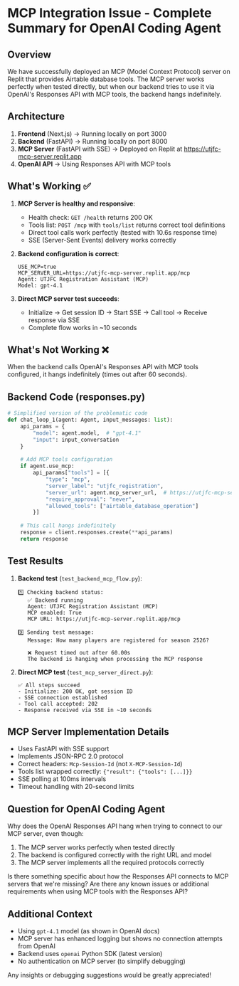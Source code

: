# MCP Integration Issue - Complete Summary for OpenAI Coding Agent

## Overview
We have successfully deployed an MCP (Model Context Protocol) server on Replit that provides Airtable database tools. The MCP server works perfectly when tested directly, but when our backend tries to use it via OpenAI's Responses API with MCP tools, the backend hangs indefinitely.

## Architecture
1. **Frontend** (Next.js) → Running locally on port 3000
2. **Backend** (FastAPI) → Running locally on port 8000
3. **MCP Server** (FastAPI with SSE) → Deployed on Replit at https://utjfc-mcp-server.replit.app
4. **OpenAI API** → Using Responses API with MCP tools

## What's Working ✅
1. **MCP Server is healthy and responsive**:
   - Health check: `GET /health` returns 200 OK
   - Tools list: `POST /mcp` with `tools/list` returns correct tool definitions
   - Direct tool calls work perfectly (tested with 10.6s response time)
   - SSE (Server-Sent Events) delivery works correctly

2. **Backend configuration is correct**:
   ```
   USE_MCP=true
   MCP_SERVER_URL=https://utjfc-mcp-server.replit.app/mcp
   Agent: UTJFC Registration Assistant (MCP)
   Model: gpt-4.1
   ```

3. **Direct MCP server test succeeds**:
   - Initialize → Get session ID → Start SSE → Call tool → Receive response via SSE
   - Complete flow works in ~10 seconds

## What's Not Working ❌
When the backend calls OpenAI's Responses API with MCP tools configured, it hangs indefinitely (times out after 60 seconds).

## Backend Code (responses.py)
```python
# Simplified version of the problematic code
def chat_loop_1(agent: Agent, input_messages: list):
    api_params = {
        "model": agent.model,  # "gpt-4.1"
        "input": input_conversation
    }
    
    # Add MCP tools configuration
    if agent.use_mcp:
        api_params["tools"] = [{
            "type": "mcp",
            "server_label": "utjfc_registration",
            "server_url": agent.mcp_server_url,  # https://utjfc-mcp-server.replit.app/mcp
            "require_approval": "never",
            "allowed_tools": ["airtable_database_operation"]
        }]
    
    # This call hangs indefinitely
    response = client.responses.create(**api_params)
    return response
```

## Test Results
1. **Backend test** (`test_backend_mcp_flow.py`):
   ```
   1️⃣ Checking backend status:
      ✅ Backend running
      Agent: UTJFC Registration Assistant (MCP)
      MCP enabled: True
      MCP URL: https://utjfc-mcp-server.replit.app/mcp
   
   3️⃣ Sending test message:
      Message: How many players are registered for season 2526?
      
      ❌ Request timed out after 60.00s
      The backend is hanging when processing the MCP response
   ```

2. **Direct MCP test** (`test_mcp_server_direct.py`):
   ```
   ✅ All steps succeed
   - Initialize: 200 OK, got session ID
   - SSE connection established
   - Tool call accepted: 202
   - Response received via SSE in ~10 seconds
   ```

## MCP Server Implementation Details
- Uses FastAPI with SSE support
- Implements JSON-RPC 2.0 protocol
- Correct headers: `Mcp-Session-Id` (not `X-MCP-Session-Id`)
- Tools list wrapped correctly: `{"result": {"tools": [...]}}`
- SSE polling at 100ms intervals
- Timeout handling with 20-second limits

## Question for OpenAI Coding Agent
Why does the OpenAI Responses API hang when trying to connect to our MCP server, even though:
1. The MCP server works perfectly when tested directly
2. The backend is configured correctly with the right URL and model
3. The MCP server implements all the required protocols correctly

Is there something specific about how the Responses API connects to MCP servers that we're missing? Are there any known issues or additional requirements when using MCP tools with the Responses API?

## Additional Context
- Using `gpt-4.1` model (as shown in OpenAI docs)
- MCP server has enhanced logging but shows no connection attempts from OpenAI
- Backend uses `openai` Python SDK (latest version)
- No authentication on MCP server (to simplify debugging)

Any insights or debugging suggestions would be greatly appreciated! 